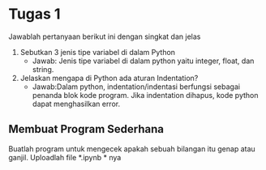 # Tugas 1

Jawablah pertanyaan berikut ini dengan singkat dan jelas
1. Sebutkan 3 jenis tipe variabel di dalam Python
    * Jawab: Jenis tipe variabel di dalam python yaitu integer, float, dan string.
2. Jelaskan mengapa di Python ada aturan Indentation?
    * Jawab:Dalam python, indentation/indentasi berfungsi sebagai penanda blok kode program. Jika indentation dihapus, kode python dapat menghasilkan error.
    
## Membuat Program Sederhana

Buatlah program untuk mengecek apakah sebuah bilangan itu genap atau ganjil. Uploadlah file *.ipynb * nya

